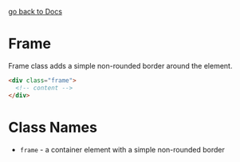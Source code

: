 [go back to Docs](../README.md)

# Frame

Frame class adds a simple non-rounded border around the element.

```html
<div class="frame">
  <!-- content -->
</div>
```

# Class Names

- `frame` - a container element with a simple non-rounded border
